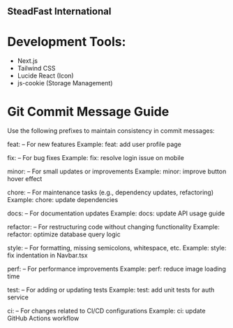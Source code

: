 ## SteadFast International 

# Development Tools:
- Next.js
- Tailwind CSS
- Lucide React (Icon)
- js-cookie (Storage Management)


# Git Commit Message Guide
Use the following prefixes to maintain consistency in commit messages:

feat: – For new features
Example: feat: add user profile page

fix: – For bug fixes
Example: fix: resolve login issue on mobile

minor: – For small updates or improvements
Example: minor: improve button hover effect

chore: – For maintenance tasks (e.g., dependency updates, refactoring)
Example: chore: update dependencies

docs: – For documentation updates
Example: docs: update API usage guide

refactor: – For restructuring code without changing functionality
Example: refactor: optimize database query logic

style: – For formatting, missing semicolons, whitespace, etc.
Example: style: fix indentation in Navbar.tsx

perf: – For performance improvements
Example: perf: reduce image loading time

test: – For adding or updating tests
Example: test: add unit tests for auth service

ci: – For changes related to CI/CD configurations
Example: ci: update GitHub Actions workflow